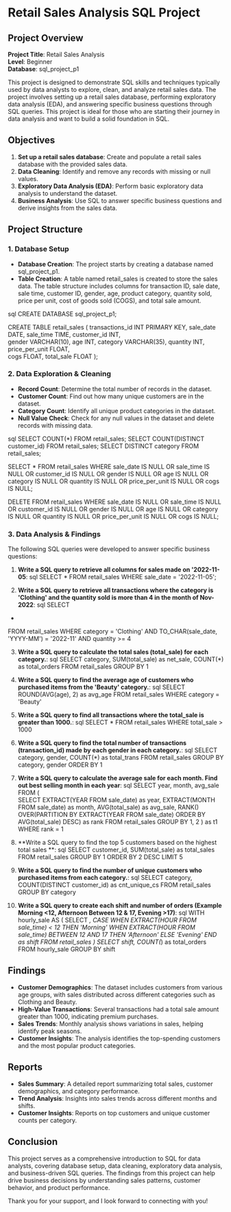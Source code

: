 
# Retail Sales Analysis SQL Project

## Project Overview

**Project Title**: Retail Sales Analysis  
**Level**: Beginner  
**Database**: sql_project_p1 

This project is designed to demonstrate SQL skills and techniques typically used by data analysts to explore, clean, and analyze retail sales data. The project involves setting up a retail sales database, performing exploratory data analysis (EDA), and answering specific business questions through SQL queries. This project is ideal for those who are starting their journey in data analysis and want to build a solid foundation in SQL.

## Objectives

1. **Set up a retail sales database**: Create and populate a retail sales database with the provided sales data.
2. **Data Cleaning**: Identify and remove any records with missing or null values.
3. **Exploratory Data Analysis (EDA)**: Perform basic exploratory data analysis to understand the dataset.
4. **Business Analysis**: Use SQL to answer specific business questions and derive insights from the sales data.

## Project Structure

### 1. Database Setup

- **Database Creation**: The project starts by creating a database named sql_project_p1.
- **Table Creation**: A table named retail_sales is created to store the sales data. The table structure includes columns for transaction ID, sale date, sale time, customer ID, gender, age, product category, quantity sold, price per unit, cost of goods sold (COGS), and total sale amount.

sql
CREATE DATABASE sql_project_p1;

CREATE TABLE retail_sales
(
    transactions_id INT PRIMARY KEY,
    sale_date DATE,	
    sale_time TIME,
    customer_id INT,	
    gender VARCHAR(10),
    age INT,
    category VARCHAR(35),
    quantity INT,
    price_per_unit FLOAT,	
    cogs FLOAT,
    total_sale FLOAT
);


### 2. Data Exploration & Cleaning

- **Record Count**: Determine the total number of records in the dataset.
- **Customer Count**: Find out how many unique customers are in the dataset.
- **Category Count**: Identify all unique product categories in the dataset.
- **Null Value Check**: Check for any null values in the dataset and delete records with missing data.

sql
SELECT COUNT(*) FROM retail_sales;
SELECT COUNT(DISTINCT customer_id) FROM retail_sales;
SELECT DISTINCT category FROM retail_sales;

SELECT * FROM retail_sales
WHERE 
    sale_date IS NULL OR sale_time IS NULL OR customer_id IS NULL OR 
    gender IS NULL OR age IS NULL OR category IS NULL OR 
    quantity IS NULL OR price_per_unit IS NULL OR cogs IS NULL;

DELETE FROM retail_sales
WHERE 
    sale_date IS NULL OR sale_time IS NULL OR customer_id IS NULL OR 
    gender IS NULL OR age IS NULL OR category IS NULL OR 
    quantity IS NULL OR price_per_unit IS NULL OR cogs IS NULL;


### 3. Data Analysis & Findings

The following SQL queries were developed to answer specific business questions:

1. **Write a SQL query to retrieve all columns for sales made on '2022-11-05**:
sql
SELECT *
FROM retail_sales
WHERE sale_date = '2022-11-05';


2. **Write a SQL query to retrieve all transactions where the category is 'Clothing' and the quantity sold is more than 4 in the month of Nov-2022**:
sql
SELECT 
  *
FROM retail_sales
WHERE 
    category = 'Clothing'
    AND 
    TO_CHAR(sale_date, 'YYYY-MM') = '2022-11'
    AND
    quantity >= 4


3. **Write a SQL query to calculate the total sales (total_sale) for each category.**:
sql
SELECT 
    category,
    SUM(total_sale) as net_sale,
    COUNT(*) as total_orders
FROM retail_sales
GROUP BY 1


4. **Write a SQL query to find the average age of customers who purchased items from the 'Beauty' category.**:
sql
SELECT
    ROUND(AVG(age), 2) as avg_age
FROM retail_sales
WHERE category = 'Beauty'


5. **Write a SQL query to find all transactions where the total_sale is greater than 1000.**:
sql
SELECT * FROM retail_sales
WHERE total_sale > 1000


6. **Write a SQL query to find the total number of transactions (transaction_id) made by each gender in each category.**:
sql
SELECT 
    category,
    gender,
    COUNT(*) as total_trans
FROM retail_sales
GROUP 
    BY 
    category,
    gender
ORDER BY 1


7. **Write a SQL query to calculate the average sale for each month. Find out best selling month in each year**:
sql
SELECT 
       year,
       month,
    avg_sale
FROM 
(    
SELECT 
    EXTRACT(YEAR FROM sale_date) as year,
    EXTRACT(MONTH FROM sale_date) as month,
    AVG(total_sale) as avg_sale,
    RANK() OVER(PARTITION BY EXTRACT(YEAR FROM sale_date) ORDER BY AVG(total_sale) DESC) as rank
FROM retail_sales
GROUP BY 1, 2
) as t1
WHERE rank = 1


8. **Write a SQL query to find the top 5 customers based on the highest total sales **:
sql
SELECT 
    customer_id,
    SUM(total_sale) as total_sales
FROM retail_sales
GROUP BY 1
ORDER BY 2 DESC
LIMIT 5


9. **Write a SQL query to find the number of unique customers who purchased items from each category.**:
sql
SELECT 
    category,    
    COUNT(DISTINCT customer_id) as cnt_unique_cs
FROM retail_sales
GROUP BY category


10. **Write a SQL query to create each shift and number of orders (Example Morning <12, Afternoon Between 12 & 17, Evening >17)**:
sql
WITH hourly_sale
AS
(
SELECT *,
    CASE
        WHEN EXTRACT(HOUR FROM sale_time) < 12 THEN 'Morning'
        WHEN EXTRACT(HOUR FROM sale_time) BETWEEN 12 AND 17 THEN 'Afternoon'
        ELSE 'Evening'
    END as shift
FROM retail_sales
)
SELECT 
    shift,
    COUNT(*) as total_orders    
FROM hourly_sale
GROUP BY shift


## Findings

- **Customer Demographics**: The dataset includes customers from various age groups, with sales distributed across different categories such as Clothing and Beauty.
- **High-Value Transactions**: Several transactions had a total sale amount greater than 1000, indicating premium purchases.
- **Sales Trends**: Monthly analysis shows variations in sales, helping identify peak seasons.
- **Customer Insights**: The analysis identifies the top-spending customers and the most popular product categories.

## Reports

- **Sales Summary**: A detailed report summarizing total sales, customer demographics, and category performance.
- **Trend Analysis**: Insights into sales trends across different months and shifts.
- **Customer Insights**: Reports on top customers and unique customer counts per category.

## Conclusion

This project serves as a comprehensive introduction to SQL for data analysts, covering database setup, data cleaning, exploratory data analysis, and business-driven SQL queries. The findings from this project can help drive business decisions by understanding sales patterns, customer behavior, and product performance.

 

Thank you for your support, and I look forward to connecting with you!
